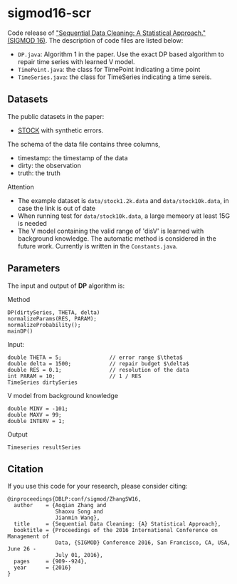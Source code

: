 # sigmod16-scr
Code release of ["Sequential Data Cleaning: A Statistical Approach." (SIGMOD 16)](https://dl.acm.org/citation.cfm?doid=2882903.2915233).
The description of code files are listed below:

- `DP.java`: Algorithm 1 in the paper. Use the exact DP based algorithm to repair time series with learned V model.
- `TimePoint.java`: the class for TimePoint indicating a time point
- `TimeSeries.java`: the class for TimeSeries indicating a time sereis.

Datasets
----------
The public datasets in the paper:

- [STOCK](http://finance.yahoo.com/q/hp?s=AIP.L+Historical+Prices) with synthetic errors.

The schema of the data file contains three columns, 

- timestamp: the timestamp of the data
- dirty: the observation
- truth: the truth

Attention

- The example dataset is `data/stock1.2k.data` and `data/stock10k.data`, in case the link is out of date
- When running test for `data/stock10k.data`, a large memeory at least 15G is needed
- The V model containing the valid range of 'disV' is learned with background knowledge. The automatic method is considered in the future work. Currently is written in the `Constants.java`.

Parameters
----------
The input and output of **DP** algorithm is:

Method

```
DP(dirtySeries, THETA, delta)
normalizeParams(RES, PARAM);
normalizeProbability();
mainDP()
```

Input:

```
double THETA = 5;               // error range $\theta$
double delta = 1500;            // repair budget $\delta$
double RES = 0.1;               // resolution of the data
int PARAM = 10;                 // 1 / RES
TimeSeries dirtySeries
```

V model from background knowledge
```
double MINV = -101;
double MAXV = 99;
double INTERV = 1;
```

Output

```
Timeseries resultSeries
```

Citation
----------
If you use this code for your research, please consider citing:

```
@inproceedings{DBLP:conf/sigmod/ZhangSW16,
  author    = {Aoqian Zhang and
               Shaoxu Song and
               Jianmin Wang},
  title     = {Sequential Data Cleaning: {A} Statistical Approach},
  booktitle = {Proceedings of the 2016 International Conference on Management of
               Data, {SIGMOD} Conference 2016, San Francisco, CA, USA, June 26 -
               July 01, 2016},
  pages     = {909--924},
  year      = {2016}
}
```
